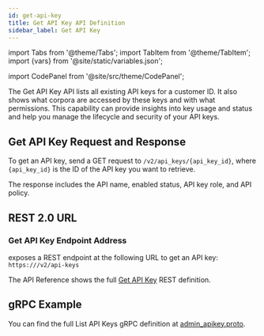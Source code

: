 ```yaml
---
id: get-api-key
title: Get API Key API Definition
sidebar_label: Get API Key
---
```


import Tabs from '@theme/Tabs';
import TabItem from '@theme/TabItem';
import {vars} from '@site/static/variables.json';

import CodePanel from '@site/src/theme/CodePanel';


The Get API Key API lists all existing API keys for a customer ID.
It also shows what corpora are accessed by these keys and with what
permissions. This capability can provide insights into key usage and
status and help you manage the lifecycle and security of your API keys.

## Get API Key Request and Response

To get an API key, send a GET request to `/v2/api_keys/{api_key_id}`, where
`{api_key_id}` is the ID of the API key you want to retrieve.

The response includes the API name, enabled 
status, API key role, and API policy.

## REST 2.0 URL

### Get API Key Endpoint Address

<Config v="names.product"/> exposes a REST endpoint at the following URL
to get an API key:
<code>https://<Config v="domains.rest.indexing"/>/v2/api-keys</code>

The API Reference shows the full [Get API Key](/docs/rest-api/get-api-key) REST definition.

## gRPC Example

You can find the full List API Keys gRPC definition at [admin_apikey.proto](https://github.com/vectara/protos/blob/main/admin_apikey.proto).

